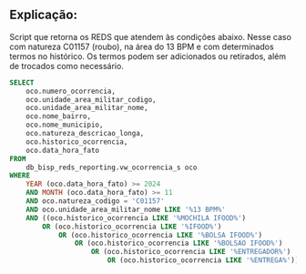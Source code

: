 ## Explicação:
Script que retorna os REDS que atendem às condições abaixo. Nesse caso com natureza C01157 (roubo), na área do 13 BPM e com determinados termos no histórico. Os termos podem ser adicionados ou retirados, além de trocados como necessário.

```SQL
SELECT
	oco.numero_ocorrencia,
	oco.unidade_area_militar_codigo,
	oco.unidade_area_militar_nome,
	oco.nome_bairro,
	oco.nome_municipio,
	oco.natureza_descricao_longa,
	oco.historico_ocorrencia,
	oco.data_hora_fato
FROM
	db_bisp_reds_reporting.vw_ocorrencia_s oco
WHERE
	YEAR (oco.data_hora_fato) >= 2024
	AND MONTH (oco.data_hora_fato) >= 11
	AND oco.natureza_codigo = 'C01157'
	AND oco.unidade_area_militar_nome LIKE '%13 BPM%'
	AND ((oco.historico_ocorrencia LIKE '%MOCHILA IFOOD%')
		OR (oco.historico_ocorrencia LIKE '%IFOOD%')
			OR (oco.historico_ocorrencia LIKE '%BOLSA IFOOD%')
				OR (oco.historico_ocorrencia LIKE '%BOLSAO IFOOD%')
					OR (oco.historico_ocorrencia LIKE '%ENTREGADOR%')
						OR (oco.historico_ocorrencia LIKE '%ENTREGA%'))
```

